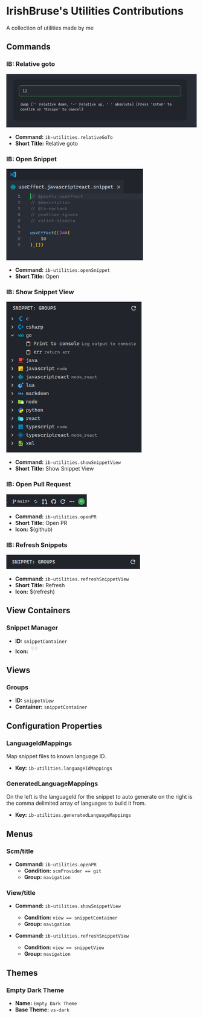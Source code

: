 # IrishBruse's Utilities Contributions

A collection of utilities made by me

## Commands

### IB: Relative goto

![ib-utilities.relativeGoTo Screenshot](docs/commands/ib-utilities.relativeGoTo.png)

-   **Command:** `ib-utilities.relativeGoTo`
-   **Short Title:** Relative goto

### IB: Open Snippet

![ib-utilities.openSnippet Screenshot](docs/commands/ib-utilities.openSnippet.png)

-   **Command:** `ib-utilities.openSnippet`
-   **Short Title:** Open

### IB: Show Snippet View

![ib-utilities.showSnippetView Screenshot](docs/commands/ib-utilities.showSnippetView.png)

-   **Command:** `ib-utilities.showSnippetView`
-   **Short Title:** Show Snippet View

### IB: Open Pull Request

![ib-utilities.openPR Screenshot](docs/commands/ib-utilities.openPR.png)

-   **Command:** `ib-utilities.openPR`
-   **Short Title:** Open PR
-   **Icon:** $(github)

### IB: Refresh Snippets

![ib-utilities.refreshSnippetView Screenshot](docs/commands/ib-utilities.refreshSnippetView.png)

-   **Command:** `ib-utilities.refreshSnippetView`
-   **Short Title:** Refresh
-   **Icon:** $(refresh)

## View Containers

### Snippet Manager

-   **ID:** `snippetContainer`
-   **Icon:** ![](media/snippet_icon.svg)

## Views

### Groups

-   **ID:** `snippetView`
-   **Container:** `snippetContainer`

## Configuration Properties

### LanguageIdMappings

Map snippet files to known language ID.
-   **Key:** `ib-utilities.languageIdMappings`

### GeneratedLanguageMappings

On the left is the languageId for the snippet to auto generate on the right is the comma delimited array of languages to build it from.
-   **Key:** `ib-utilities.generatedLanguageMappings`

## Menus

### Scm/title

- **Command:** `ib-utilities.openPR`
  - **Condition:** `scmProvider == git`
  - **Group:** `navigation`

### View/title

- **Command:** `ib-utilities.showSnippetView`
  - **Condition:** `view == snippetContainer`
  - **Group:** `navigation`

- **Command:** `ib-utilities.refreshSnippetView`
  - **Condition:** `view == snippetView`
  - **Group:** `navigation`

## Themes

### Empty Dark Theme

- **Name:** `Empty Dark Theme`
- **Base Theme:** `vs-dark`
